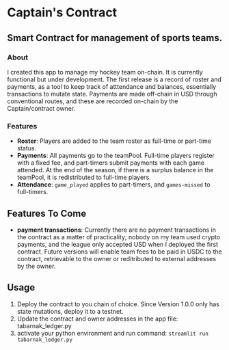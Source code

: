 # Captain's Contract
## Smart Contract for management of sports teams.

### About
I created this app to manage my hockey team on-chain. It is currently functional but under development. The first release is a record of roster and payments, as a tool to keep track of atttendance and balances, essentially transactions to mutate state. Payments are made off-chain in USD through conventional routes, and these are recorded on-chain by the Captain/contract owner. 

### Features
- **Roster**: Players are added to the team roster as full-time or part-time status.
- **Payments**: All payments go to the teamPool. Full-time players register with a fixed fee, and part-timers submit payments with each game attended. At the end of the season, if there is a surplus balance in the teamPool, it is redistributed to full-time players.
- **Attendance**: `game_played` applies to part-timers, and `games-missed` to full-timers.


## Features To Come
- **payment transactions**: Currently there are no payment transactions in the contract as a matter of practicality; nobody on my team used crypto payments, and the league only accepted USD when I deployed the first contract. Future versions will enable team fees to be paid in USDC to the contract, retrievable to the owner or reditributed to external addresses by the owner.


## Usage
1. Deploy the contract to you chain of choice. Since Version 1.0.0 only has state mutations, deploy it to a testnet.
2. Update the contract and owner addresses in the app file: tabarnak_ledger.py
3. activate your python environment and run command: `streamlit run tabarnak_ledger.py`

